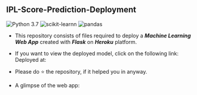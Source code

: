 ## IPL-Score-Prediction-Deployment
![Python 3.7](https://img.shields.io/badge/Python-3.7-brightgreen.svg) ![scikit-learnn](https://img.shields.io/badge/Library-Scikit_Learn-orange.svg) ![pandas](https://img.shields.io/badge/Library-Pandas-blue)
* This repository consists of files required to deploy a ___Machine Learning Web App___ created with ___Flask___ on ___Heroku___ platform.
* If you want to view the deployed model, click on the following link:<br />
Deployed at: 
* Please do ⭐ the repository, if it helped you in anyway.

*  A glimpse of the web app:
